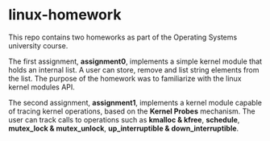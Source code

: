 # linux-homework

This repo contains two homeworks as part of the Operating Systems university course.

The first assignment, **assignment0**, implements a simple kernel module that holds an internal list. A user can store, remove and list string elements from the list. The purpose of the homework was to familiarize with the linux kernel modules API.

The second assignment, **assignment1**, implements a kernel module capable of tracing kernel operations, based on the **Kernel Probes** mechanism. The user can track calls to operations such as __kmalloc & kfree__, **schedule**, **mutex_lock & mutex_unlock**, **up_interruptible & down_interruptible**.
